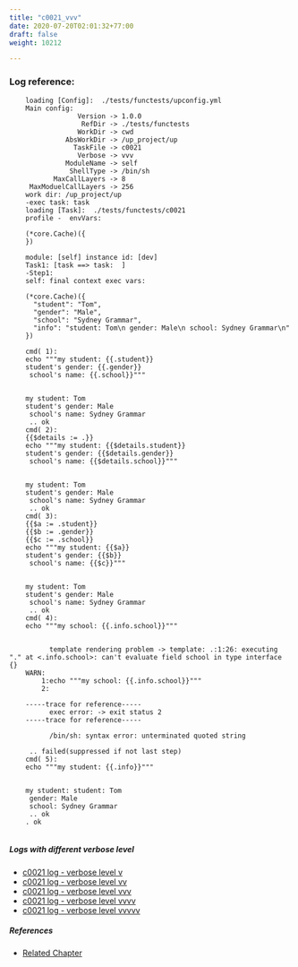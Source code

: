 ```yaml
---
title: "c0021_vvv"
date: 2020-07-20T02:01:32+77:00
draft: false
weight: 10212

---
```


### Log reference: <no value>

```
    loading [Config]:  ./tests/functests/upconfig.yml
    Main config:
                 Version -> 1.0.0
                  RefDir -> ./tests/functests
                 WorkDir -> cwd
              AbsWorkDir -> /up_project/up
                TaskFile -> c0021
                 Verbose -> vvv
              ModuleName -> self
               ShellType -> /bin/sh
           MaxCallLayers -> 8
     MaxModuelCallLayers -> 256
    work dir: /up_project/up
    -exec task: task
    loading [Task]:  ./tests/functests/c0021
    profile -  envVars:
    
    (*core.Cache)({
    })
    
    module: [self] instance id: [dev]
    Task1: [task ==> task:  ]
    -Step1:
    self: final context exec vars:
    
    (*core.Cache)({
      "student": "Tom",
      "gender": "Male",
      "school": "Sydney Grammar",
      "info": "student: Tom\n gender: Male\n school: Sydney Grammar\n"
    })
    
    cmd( 1):
    echo """my student: {{.student}}
    student's gender: {{.gender}}
     school's name: {{.school}}"""
    
    
    my student: Tom
    student's gender: Male
     school's name: Sydney Grammar
     .. ok
    cmd( 2):
    {{$details := .}}
    echo """my student: {{$details.student}}
    student's gender: {{$details.gender}}
     school's name: {{$details.school}}"""
    
    
    my student: Tom
    student's gender: Male
     school's name: Sydney Grammar
     .. ok
    cmd( 3):
    {{$a := .student}}
    {{$b := .gender}}
    {{$c := .school}}
    echo """my student: {{$a}}
    student's gender: {{$b}}
     school's name: {{$c}}"""
    
    
    my student: Tom
    student's gender: Male
     school's name: Sydney Grammar
     .. ok
    cmd( 4):
    echo """my school: {{.info.school}}"""
    
    
          template rendering problem -> template: .:1:26: executing "." at <.info.school>: can't evaluate field school in type interface {}
    WARN:
        1:echo """my school: {{.info.school}}"""
        2:
    
    -----trace for reference-----
          exec error: -> exit status 2
    -----trace for reference-----
    
          /bin/sh: syntax error: unterminated quoted string
    
     .. failed(suppressed if not last step)
    cmd( 5):
    echo """my student: {{.info}}"""
    
    
    my student: student: Tom
     gender: Male
     school: Sydney Grammar
     .. ok
    . ok
    
```

##### Logs with different verbose level
* [c0021 log - verbose level v](../../logs/c0021_v)
* [c0021 log - verbose level vv](../../logs/c0021_vv)
* [c0021 log - verbose level vvv](../../logs/c0021_vvv)
* [c0021 log - verbose level vvvv](../../logs/c0021_vvvv)
* [c0021 log - verbose level vvvvv](../../logs/c0021_vvvvv)

##### References
* [Related Chapter](../../vars/c0021)
